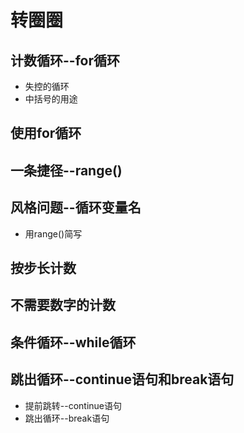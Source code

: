 # 转圈圈
## 计数循环--for循环
-  失控的循环
- 中括号的用途
## 使用for循环
## 一条捷径--range()
## 风格问题--循环变量名
- 用range()简写
## 按步长计数
## 不需要数字的计数
## 条件循环--while循环
## 跳出循环--continue语句和break语句
- 提前跳转--continue语句
- 跳出循环--break语句